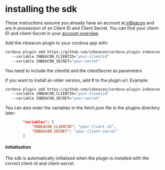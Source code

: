# installing the sdk

These instructions assume you already have an account at[ inBeacon](https://inbeacon.nl/) and are in possession of an Client ID and Client Secret. You can find your client-ID and client-Secret in your [account overview](http://console.inbeacon.nl/accmgr) 

Add the inbeacon plugin to your cordova app with:

```bash
cordova plugin add https://github.com/inbeacon/cordova-plugin-inbeacon.git 
   --variable INBEACON_CLIENTID="your-clientid" 
   --variable INBEACON_SECRET="your-secret"
```

You need to include the clientId and the clientSecret as parameters

If you want to install an older version, add #<tag> to the plugin url. Example:
	
```bash
cordova plugin add https://github.com/inbeacon/cordova-plugin-inbeacon.git#2.0 
   --variable INBEACON_CLIENTID="your-clientid" 
   --variable INBEACON_SECRET="your-secret"
```


You can also enter the variables in the fetch.json file in the plugins directory later:

```json
        "variables": {
            "INBEACON_CLIENTID": "your client-id",
            "INBEACON_SECRET": "your client-secret"
        }
```

#### initialisation

The sdk is automatically initialized when the plugin is installed with the correct client-id and client-secret.